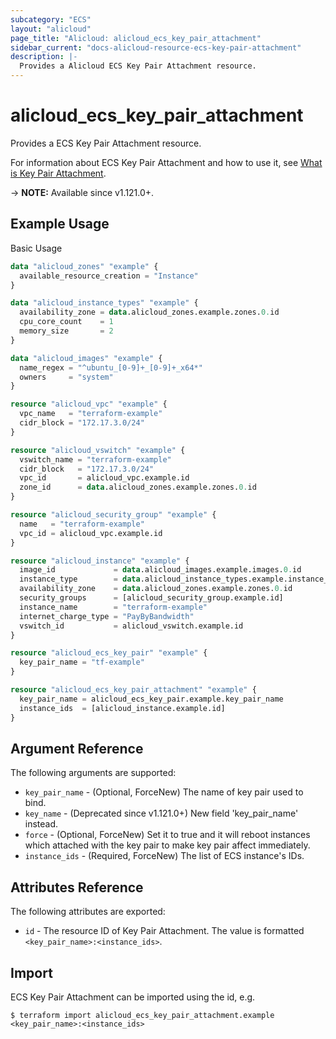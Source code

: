 ```yaml
---
subcategory: "ECS"
layout: "alicloud"
page_title: "Alicloud: alicloud_ecs_key_pair_attachment"
sidebar_current: "docs-alicloud-resource-ecs-key-pair-attachment"
description: |-
  Provides a Alicloud ECS Key Pair Attachment resource.
---
```


# alicloud_ecs_key_pair_attachment

Provides a ECS Key Pair Attachment resource.

For information about ECS Key Pair Attachment and how to use it, see [What is Key Pair Attachment](https://www.alibabacloud.com/help/en/doc-detail/51775.htm).

-> **NOTE:** Available since v1.121.0+.

## Example Usage

Basic Usage

```terraform
data "alicloud_zones" "example" {
  available_resource_creation = "Instance"
}

data "alicloud_instance_types" "example" {
  availability_zone = data.alicloud_zones.example.zones.0.id
  cpu_core_count    = 1
  memory_size       = 2
}

data "alicloud_images" "example" {
  name_regex = "^ubuntu_[0-9]+_[0-9]+_x64*"
  owners     = "system"
}

resource "alicloud_vpc" "example" {
  vpc_name   = "terraform-example"
  cidr_block = "172.17.3.0/24"
}

resource "alicloud_vswitch" "example" {
  vswitch_name = "terraform-example"
  cidr_block   = "172.17.3.0/24"
  vpc_id       = alicloud_vpc.example.id
  zone_id      = data.alicloud_zones.example.zones.0.id
}

resource "alicloud_security_group" "example" {
  name   = "terraform-example"
  vpc_id = alicloud_vpc.example.id
}

resource "alicloud_instance" "example" {
  image_id             = data.alicloud_images.example.images.0.id
  instance_type        = data.alicloud_instance_types.example.instance_types.0.id
  availability_zone    = data.alicloud_zones.example.zones.0.id
  security_groups      = [alicloud_security_group.example.id]
  instance_name        = "terraform-example"
  internet_charge_type = "PayByBandwidth"
  vswitch_id           = alicloud_vswitch.example.id
}

resource "alicloud_ecs_key_pair" "example" {
  key_pair_name = "tf-example"
}

resource "alicloud_ecs_key_pair_attachment" "example" {
  key_pair_name = alicloud_ecs_key_pair.example.key_pair_name
  instance_ids  = [alicloud_instance.example.id]
}
```

## Argument Reference

The following arguments are supported:

* `key_pair_name` - (Optional, ForceNew) The name of key pair used to bind.
* `key_name` - (Deprecated since v1.121.0+) New field 'key_pair_name' instead.
* `force` - (Optional, ForceNew) Set it to true and it will reboot instances which attached with the key pair to make key pair affect immediately.
* `instance_ids` - (Required, ForceNew) The list of ECS instance's IDs.

## Attributes Reference
 
The following attributes are exported:

* `id` - The resource ID of Key Pair Attachment. The value is formatted `<key_pair_name>:<instance_ids>`.

## Import

ECS Key Pair Attachment can be imported using the id, e.g.

```shell
$ terraform import alicloud_ecs_key_pair_attachment.example <key_pair_name>:<instance_ids>
```
